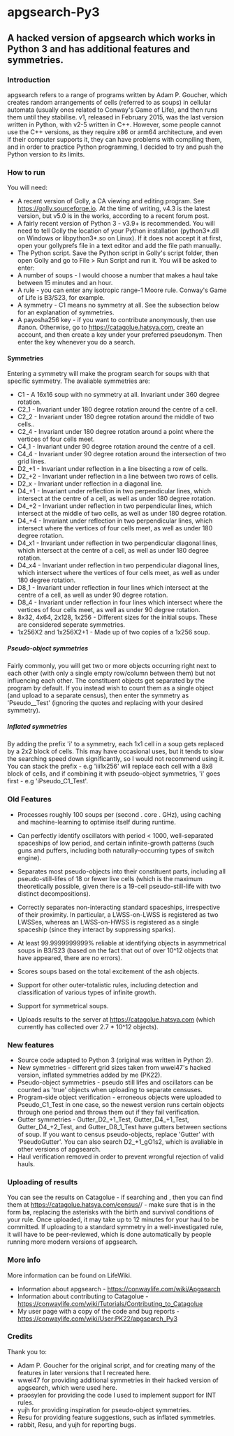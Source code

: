 # apgsearch-Py3
## A hacked version of apgsearch which works in Python 3 and has additional features and symmetries.
### Introduction
apgsearch refers to a range of programs written by Adam P. Goucher, which creates random arrangements of cells (referred to as soups)
in cellular automata (usually ones related to Conway's Game of Life), and then runs them until they stabilise.
v1, released in February 2015, was the last version written in Python, with v2-5 written in C++.
However, some people cannot use the C++ versions, as they require x86 or arm64 architecture, and even if their computer supports it, they can have problems with compiling them, and in order to practice Python programming, I decided to try and push the Python version to its limits.
### How to run
You will need:
- A recent version of Golly, a CA viewing and editing program. See https://golly.sourceforge.io. At the time of writing, v4.3 is the latest version, but v5.0 is in the works, according to a recent forum post.
- A fairly recent version of Python 3 - v3.9+ is recommended. You will need to tell Golly the location of your Python installation (python3*.dll on Windows or libpython3*.so on Linux). If it does not accept it at first, open your gollyprefs file in a text editor and add the file path manually.
- The Python script.
Save the Python script in Golly's script folder, then open Golly and go to File > Run Script and run it.
You will be asked to enter:
- A number of soups - I would choose a number that makes a haul take between 15 minutes and an hour.
- A rule - you can enter any isotropic range-1 Moore rule. Conway's Game of Life is B3/S23, for example.
- A symmetry - C1 means no symmetry at all. See the subsection below for an explanation of symmetries.
- A payosha256 key - if you want to contribute anonymously, then use #anon. Otherwise, go to https://catagolue.hatsya.com, create an account, and then create a key under your preferred pseudonym. Then enter the key whenever you do a search.
#### Symmetries
Entering a symmetry will make the program search for soups with that specific symmetry.
The avaliable symmetries are:
- C1 - A 16x16 soup with no symmetry at all. Invariant under 360 degree rotation.
- C2_1 - Invariant under 180 degree rotation around the centre of a cell.
- C2_2 - Invariant under 180 degree rotation around the middle of two cells..
- C2_4 - Invariant under 180 degree rotation around a point where the vertices of four cells meet.
- C4_1 - Invariant under 90 degree rotation around the centre of a cell.
- C4_4 - Invariant under 90 degree rotation around the intersection of two grid lines.
- D2_+1 - Invariant under reflection in a line bisecting a row of cells.
- D2_+2 - Invariant under reflection in a line between two rows of cells.
- D2_x - Invariant under reflection in a diagonal line.
- D4_+1 - Invariant under reflection in two perpendicular lines, which intersect at the centre of a cell, as well as under 180 degree rotation.
- D4_+2 - Invariant under reflection in two perpendicular lines, which intersect at the middle of two cells, as well as under 180 degree rotation.
- D4_+4 - Invariant under reflection in two perpendicular lines, which intersect where the vertices of four cells meet, as well as under 180 degree rotation.
- D4_x1 - Invariant under reflection in two perpendicular diagonal lines, which intersect at the centre of a cell, as well as under 180 degree rotation.
- D4_x4 - Invariant under reflection in two perpendicular diagonal lines, which intersect where the vertices of four cells meet, as well as under 180 degree rotation.
- D8_1 - Invariant under reflection in four lines which intersect at the centre of a cell, as well as under 90 degree rotation.
- D8_4 - Invariant under reflection in four lines which intersect where the vertices of four cells meet, as well as under 90 degree rotation.
- 8x32, 4x64, 2x128, 1x256 - Different sizes for the initial soups. These are considered seperate symmetries.
- 1x256X2 and 1x256X2+1 - Made up of two copies of a 1x256 soup.
##### Pseudo-object symmetries
Fairly commonly, you will get two or more objects occurring right next to each other (with only a single empty row/column between them) but not influencing each other. The constituent objects get separated by the program by default. If you instead wish to count them as a single object (and upload to a separate census), then enter the symmetry as 'Pseudo_<symmetry>_Test' (ignoring the quotes and replacing <symmetry> with your desired symmetry). 
##### Inflated symmetries
By adding the prefix 'i' to a symmetry, each 1x1 cell in a soup gets replaced by a 2x2 block of cells. This may have occasional uses, but it tends to slow the searching speed down significantly, so I would not recommend using it.
You can stack the prefix - e.g 'iii1x256' will replace each cell with a 8x8 block of cells, and if combining it with pseudo-object symmetries, 'i' goes first - e.g 'iPseudo_C1_Test'.

### Old Features
 -  Processes roughly 100 soups per (second . core . GHz), using caching
    and machine-learning to optimise itself during runtime.

 -  Can perfectly identify oscillators with period < 1000, well-separated
    spaceships of low period, and certain infinite-growth patterns (such
    guns and puffers, including both naturally-occurring types of switch
    engine).

 -  Separates most pseudo-objects into their constituent parts, including
    all pseudo-still-lifes of 18 or fewer live cells (which is the maximum
    theoretically possible, given there is a 19-cell pseudo-still-life
    with two distinct decompositions). 

 -  Correctly separates non-interacting standard spaceships, irrespective
    of their proximity. In particular, a LWSS-on-LWSS is registered as two
    LWSSes, whereas an LWSS-on-HWSS is registered as a single spaceship
    (since they interact by suppressing sparks).

 -  At least 99.9999999999% reliable at identifying objects in asymmetrical
    soups in B3/S23 (based on the fact that out of over 10^12 objects that
    have appeared, there are no errors).

 -  Scores soups based on the total excitement of the ash objects.

 -  Support for other outer-totalistic rules, including detection and
    classification of various types of infinite growth.

 - Support for symmetrical soups.

 - Uploads results to the server at https://catagolue.hatsya.com (which
    currently has collected over 2.7 * 10^12 objects).
### New features
- Source code adapted to Python 3 (original was written in Python 2).
- New symmetries - different grid sizes taken from wwei47's hacked version, inflated symmetries added by me (PK22).
- Pseudo-object symmetries - pseudo still lifes and oscillators can be counted as 'true' objects when uploading to separate censuses.
- Program-side object verification - erroneous objects were uploaded to Pseudo_C1_Test in one case, so the newest version runs certain objects through one period and throws them out if they fail verification.
- Gutter symmetries - Gutter_D2_+1_Test, Gutter_D4_+1_Test, Gutter_D4_+2_Test, and Gutter_D8_1_Test have gutters between sections of soup. If you want to census pseudo-objects, replace 'Gutter' with 'PseudoGutter'. You can also search D2_+1_gO1s2, which is avaliable in other versions of apgsearch.
- Haul verification removed in order to prevent wrongful rejection of valid hauls.
### Uploading of results
You can see the results on Catagolue - if searching <rule> and <symmetry>, then you can find them at https://catagolue.hatsya.com/census/<rule>/<symmetry> - make sure that <rule> is in the form b***s***, replacing the asterisks with the birth and survival conditions of your rule.
Once uploaded, it may take up to 12 minutes for your haul to be committed. If uploading to a standard symmetry in a well-investigated rule, it will have to be peer-reviewed, which is done automatically by people running more modern versions of apgsearch.
### More info
More information can be found on LifeWiki.
- Information about apgsearch - https://conwaylife.com/wiki/Apgsearch
- Information about contributing to Catagolue - https://conwaylife.com/wiki/Tutorials/Contributing_to_Catagolue
- My user page with a copy of the code and bug reports - https://conwaylife.com/wiki/User:PK22/apgsearch_Py3
### Credits
Thank you to:
- Adam P. Goucher for the original script, and for creating many of the features in later versions that I recreated here.
- wwei47 for providing additional symmetries in their hacked version of apgsearch, which were used here.
- praosylen for providing the code I used to implement support for INT rules.
- yujh for providing inspiration for pseudo-object symmetries.
- Resu for providing feature suggestions, such as inflated symmetries.
- rabbit, Resu, and yujh for reporting bugs.
